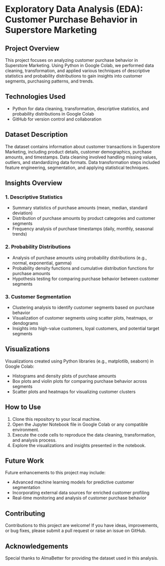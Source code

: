 # Exploratory Data Analysis (EDA): Customer Purchase Behavior in Superstore Marketing

## Project Overview
This project focuses on analyzing customer purchase behavior in Superstore Marketing. Using Python in Google Colab, we performed data cleaning, transformation, and applied various techniques of descriptive statistics and probability distributions to gain insights into customer segments, purchasing patterns, and trends.

## Technologies Used
- Python for data cleaning, transformation, descriptive statistics, and probability distributions in Google Colab
- GitHub for version control and collaboration

## Dataset Description
The dataset contains information about customer transactions in Superstore Marketing, including product details, customer demographics, purchase amounts, and timestamps. Data cleaning involved handling missing values, outliers, and standardizing data formats. Data transformation steps included feature engineering, segmentation, and applying statistical techniques.

## Insights Overview
### 1. Descriptive Statistics
- Summary statistics of purchase amounts (mean, median, standard deviation)
- Distribution of purchase amounts by product categories and customer segments
- Frequency analysis of purchase timestamps (daily, monthly, seasonal trends)

### 2. Probability Distributions
- Analysis of purchase amounts using probability distributions (e.g., normal, exponential, gamma)
- Probability density functions and cumulative distribution functions for purchase amounts
- Hypothesis testing for comparing purchase behavior between customer segments

### 3. Customer Segmentation
- Clustering analysis to identify customer segments based on purchase behavior
- Visualization of customer segments using scatter plots, heatmaps, or dendograms
- Insights into high-value customers, loyal customers, and potential target segments

## Visualizations
Visualizations created using Python libraries (e.g., matplotlib, seaborn) in Google Colab:
- Histograms and density plots of purchase amounts
- Box plots and violin plots for comparing purchase behavior across segments
- Scatter plots and heatmaps for visualizing customer clusters

## How to Use
1. Clone this repository to your local machine.
2. Open the Jupyter Notebook file in Google Colab or any compatible environment.
3. Execute the code cells to reproduce the data cleaning, transformation, and analysis process.
4. Explore the visualizations and insights presented in the notebook.

## Future Work
Future enhancements to this project may include:
- Advanced machine learning models for predictive customer segmentation
- Incorporating external data sources for enriched customer profiling
- Real-time monitoring and analysis of customer purchase behavior

## Contributing
Contributions to this project are welcome! If you have ideas, improvements, or bug fixes, please submit a pull request or raise an issue on GitHub.

## Acknowledgements
Special thanks to AlmaBetter for providing the dataset used in this analysis.
